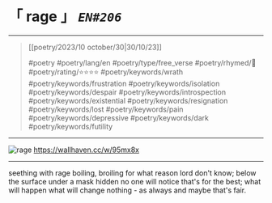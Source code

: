 # &#12300; rage &#12301; *`EN#206`*

---

> [[poetry/2023/10 october/30|30/10/23]]
> 
> #poetry 
> #poetry/lang/en 
> #poetry/type/free_verse 
> #poetry/rhymed/🔴 
> #poetry/rating/⭐⭐⭐⭐ 
> #poetry/keywords/wrath #poetry/keywords/frustration #poetry/keywords/isolation #poetry/keywords/despair #poetry/keywords/introspection #poetry/keywords/existential #poetry/keywords/resignation #poetry/keywords/lost #poetry/keywords/pain #poetry/keywords/depressive #poetry/keywords/dark #poetry/keywords/futility 

---

![rage](https://w.wallhaven.cc/full/95/wallhaven-95mx8x.png)
https://wallhaven.cc/w/95mx8x

---

seething with rage
boiling, broiling
for what reason
lord don't know;
below the surface
under a mask hidden
no one will notice
that's for the best;
what will happen
what will change
nothing - as always
and maybe that's fair.